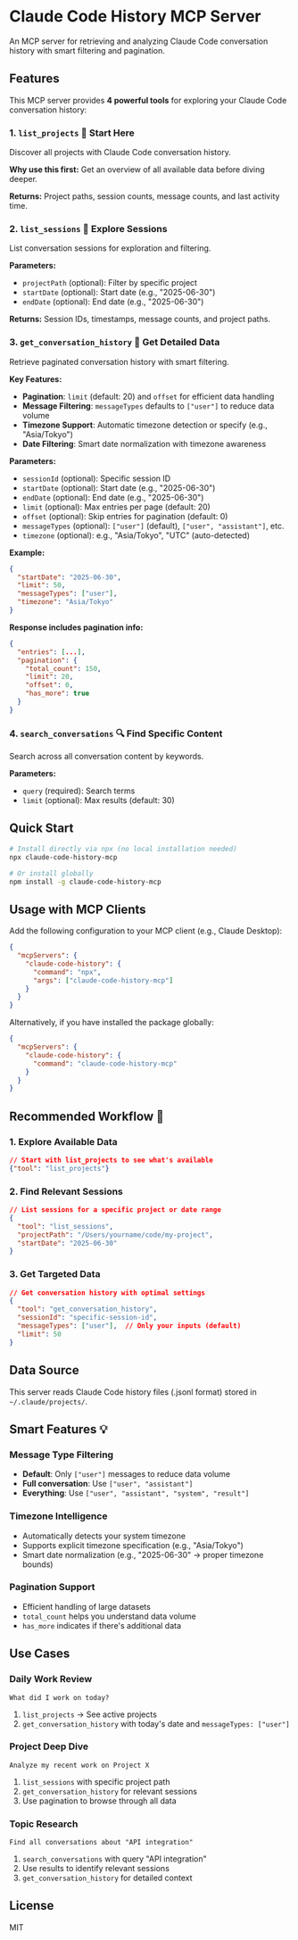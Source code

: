 # Claude Code History MCP Server

An MCP server for retrieving and analyzing Claude Code conversation history with smart filtering and pagination.

## Features

This MCP server provides **4 powerful tools** for exploring your Claude Code conversation history:

### 1. `list_projects` 👀 **Start Here**
Discover all projects with Claude Code conversation history.

**Why use this first:** Get an overview of all available data before diving deeper.

**Returns:** Project paths, session counts, message counts, and last activity time.

### 2. `list_sessions` 📁 **Explore Sessions** 
List conversation sessions for exploration and filtering.

**Parameters:**
- `projectPath` (optional): Filter by specific project
- `startDate` (optional): Start date (e.g., "2025-06-30")
- `endDate` (optional): End date (e.g., "2025-06-30")

**Returns:** Session IDs, timestamps, message counts, and project paths.

### 3. `get_conversation_history` 💬 **Get Detailed Data**
Retrieve paginated conversation history with smart filtering.

**Key Features:**
- **Pagination**: `limit` (default: 20) and `offset` for efficient data handling
- **Message Filtering**: `messageTypes` defaults to `["user"]` to reduce data volume
- **Timezone Support**: Automatic timezone detection or specify (e.g., "Asia/Tokyo")
- **Date Filtering**: Smart date normalization with timezone awareness

**Parameters:**
- `sessionId` (optional): Specific session ID
- `startDate` (optional): Start date (e.g., "2025-06-30")
- `endDate` (optional): End date (e.g., "2025-06-30")
- `limit` (optional): Max entries per page (default: 20)
- `offset` (optional): Skip entries for pagination (default: 0)
- `messageTypes` (optional): `["user"]` (default), `["user", "assistant"]`, etc.
- `timezone` (optional): e.g., "Asia/Tokyo", "UTC" (auto-detected)

**Example:**
```json
{
  "startDate": "2025-06-30",
  "limit": 50,
  "messageTypes": ["user"],
  "timezone": "Asia/Tokyo"
}
```

**Response includes pagination info:**
```json
{
  "entries": [...],
  "pagination": {
    "total_count": 150,
    "limit": 20,
    "offset": 0,
    "has_more": true
  }
}
```

### 4. `search_conversations` 🔍 **Find Specific Content**
Search across all conversation content by keywords.

**Parameters:**
- `query` (required): Search terms
- `limit` (optional): Max results (default: 30)

## Quick Start

```bash
# Install directly via npx (no local installation needed)
npx claude-code-history-mcp

# Or install globally
npm install -g claude-code-history-mcp
```

## Usage with MCP Clients

Add the following configuration to your MCP client (e.g., Claude Desktop):

```json
{
  "mcpServers": {
    "claude-code-history": {
      "command": "npx",
      "args": ["claude-code-history-mcp"]
    }
  }
}
```

Alternatively, if you have installed the package globally:

```json
{
  "mcpServers": {
    "claude-code-history": {
      "command": "claude-code-history-mcp"
    }
  }
}
```

## Recommended Workflow 🚀

### 1. **Explore Available Data**
```json
// Start with list_projects to see what's available
{"tool": "list_projects"}
```

### 2. **Find Relevant Sessions**
```json
// List sessions for a specific project or date range
{
  "tool": "list_sessions",
  "projectPath": "/Users/yourname/code/my-project",
  "startDate": "2025-06-30"
}
```

### 3. **Get Targeted Data**
```json
// Get conversation history with optimal settings
{
  "tool": "get_conversation_history", 
  "sessionId": "specific-session-id",
  "messageTypes": ["user"],  // Only your inputs (default)
  "limit": 50
}
```

## Data Source

This server reads Claude Code history files (.jsonl format) stored in `~/.claude/projects/`.

## Smart Features 💡

### **Message Type Filtering**
- **Default**: Only `["user"]` messages to reduce data volume
- **Full conversation**: Use `["user", "assistant"]` 
- **Everything**: Use `["user", "assistant", "system", "result"]`

### **Timezone Intelligence**
- Automatically detects your system timezone
- Supports explicit timezone specification (e.g., "Asia/Tokyo")
- Smart date normalization (e.g., "2025-06-30" → proper timezone bounds)

### **Pagination Support**
- Efficient handling of large datasets
- `total_count` helps you understand data volume
- `has_more` indicates if there's additional data

## Use Cases

### **Daily Work Review**
```
What did I work on today?
```
1. `list_projects` → See active projects
2. `get_conversation_history` with today's date and `messageTypes: ["user"]`

### **Project Deep Dive**
```
Analyze my recent work on Project X
```
1. `list_sessions` with specific project path
2. `get_conversation_history` for relevant sessions
3. Use pagination to browse through all data

### **Topic Research**
```
Find all conversations about "API integration"
```
1. `search_conversations` with query "API integration"
2. Use results to identify relevant sessions
3. `get_conversation_history` for detailed context

## License

MIT